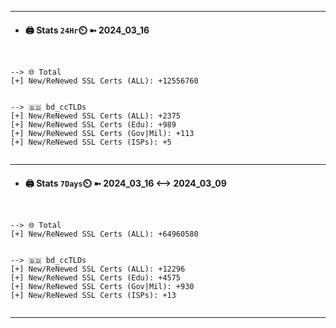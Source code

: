 

---
- #### 🖨️ **Stats** `24Hr`⏲️ ➼ 2024_03_16
```console


--> 🌐 Total
[+] New/ReNewed SSL Certs (ALL): +12556760


--> 🇧🇩 bd_ccTLDs
[+] New/ReNewed SSL Certs (ALL): +2375
[+] New/ReNewed SSL Certs (Edu): +989
[+] New/ReNewed SSL Certs (Gov|Mil): +113
[+] New/ReNewed SSL Certs (ISPs): +5


```

---
- #### 🖨️ **Stats** `7Days`⏲️ ➼ 2024_03_16 <--> 2024_03_09
```console


--> 🌐 Total
[+] New/ReNewed SSL Certs (ALL): +64960580


--> 🇧🇩 bd_ccTLDs
[+] New/ReNewed SSL Certs (ALL): +12296
[+] New/ReNewed SSL Certs (Edu): +4575
[+] New/ReNewed SSL Certs (Gov|Mil): +930
[+] New/ReNewed SSL Certs (ISPs): +13


```

---


